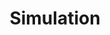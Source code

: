 ---
title: Simulation
description: Experimente zmit der Simulationssoftware Meshtasticator.
sidebar:
  order: 51
---
